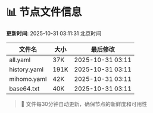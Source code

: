 # 📊 节点文件信息

**更新时间**: 2025-10-31 03:11:31 北京时间

| 文件名 | 大小 | 最后修改 |
|--------|------|----------|
| all.yaml | 37K | 2025-10-31 03:11 |
| history.yaml | 191K | 2025-10-31 03:11 |
| mihomo.yaml | 42K | 2025-10-31 03:11 |
| base64.txt | 40K | 2025-10-31 03:11 |

> 🔄 文件每30分钟自动更新，确保节点的新鲜度和可用性
